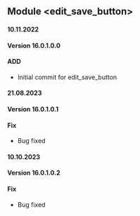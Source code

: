 ## Module <edit_save_button>

#### 10.11.2022
#### Version 16.0.1.0.0
#### ADD
- Initial commit for edit_save_button


#### 21.08.2023
#### Version 16.0.1.0.1
#### Fix
- Bug fixed

#### 10.10.2023
#### Version 16.0.1.0.2
#### Fix
- Bug fixed

